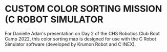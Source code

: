 # CUSTOM COLOR SORTING MISSION (C ROBOT SIMULATOR
For Danielle Adan's presentation on Day 2 of the CHS Robotics Club Boot Camp 2022, this color sorting map is designed for use with the C Robot Simulator software (developed by Krumon Robot and C INEX).


